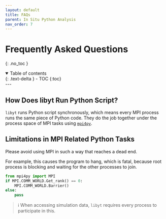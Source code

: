 ```yaml
---
layout: default
title: FAQs
parent: In Situ Python Analysis
nav_order: 7
---
```

# Frequently Asked Questions
{: .no_toc }
<details open markdown="block">
  <summary>
    Table of contents
  </summary>
  {: .text-delta }
- TOC
{:toc}
</details>
---

## How Does libyt Run Python Script?
`libyt` runs Python script synchronously, which means every MPI process runs the same piece of Python code. 
They do the job together under the process space of MPI tasks using [`mpi4py`](https://mpi4py.readthedocs.io/en/stable/index.html). 

## Limitations in MPI Related Python Tasks
Please avoid using MPI in such a way that reaches a dead end.

For example, this causes the program to hang, which is fatal, because root process is blocking and waiting for the other processes to join.
```python
from mpi4py import MPI
if MPI.COMM_WORLD.Get_rank() == 0:
    MPI.COMM_WORLD.Barrier()
else:
    pass
```

> :information_source: When accessing simulation data, `libyt` requires every process to participate in this.
